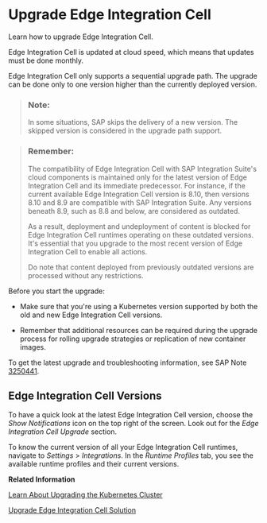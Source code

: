<!-- loio27c3926556e340d49628fd914dcba5b8 -->

# Upgrade Edge Integration Cell

Learn how to upgrade Edge Integration Cell.

Edge Integration Cell is updated at cloud speed, which means that updates must be done monthly.

Edge Integration Cell only supports a sequential upgrade path. The upgrade can be done only to one version higher than the currently deployed version.

> ### Note:  
> In some situations, SAP skips the delivery of a new version. The skipped version is considered in the upgrade path support.

> ### Remember:  
> The compatibility of Edge Integration Cell with SAP Integration Suite's cloud components is maintained only for the latest version of Edge Integration Cell and its immediate predecessor. For instance, if the current available Edge Integration Cell version is 8.10, then versions 8.10 and 8.9 are compatible with SAP Integration Suite. Any versions beneath 8.9, such as 8.8 and below, are considered as outdated.
> 
> As a result, deployment and undeployment of content is blocked for Edge Integration Cell runtimes operating on these outdated versions. It's essential that you upgrade to the most recent version of Edge Integration Cell to enable all actions.
> 
> Do note that content deployed from previously outdated versions are processed without any restrictions.

Before you start the upgrade:

-   Make sure that you're using a Kubernetes version supported by both the old and new Edge Integration Cell versions.

-   Remember that additional resources can be required during the upgrade process for rolling upgrade strategies or replication of new container images.


To get the latest upgrade and troubleshooting information, see SAP Note [3250441](https://me.sap.com/notes/3250441).



<a name="loio27c3926556e340d49628fd914dcba5b8__section_lwv_d2z_21c"/>

## Edge Integration Cell Versions

To have a quick look at the latest Edge Integration Cell version, choose the *Show Notifications* icon on the top right of the screen. Look out for the *Edge Integration Cell Upgrade* section.

To know the current version of all your Edge Integration Cell runtimes, navigate to *Settings* \> *Integrations*. In the *Runtime Profiles* tab, you see the available runtime profiles and their current versions.

**Related Information**  


[Learn About Upgrading the Kubernetes Cluster](learn-about-upgrading-the-kubernetes-cluster-f1a047b.md "Learn about upgrading the Kubernetes cluster.")

[Upgrade Edge Integration Cell Solution](upgrade-edge-integration-cell-solution-e7b8089.md "Learn how to upgrade the Edge Integration Cell solution.")

